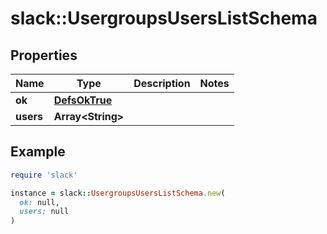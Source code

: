 # slack::UsergroupsUsersListSchema

## Properties

| Name | Type | Description | Notes |
| ---- | ---- | ----------- | ----- |
| **ok** | [**DefsOkTrue**](DefsOkTrue.md) |  |  |
| **users** | **Array&lt;String&gt;** |  |  |

## Example

```ruby
require 'slack'

instance = slack::UsergroupsUsersListSchema.new(
  ok: null,
  users: null
)
```

